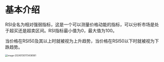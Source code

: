 # 基本介绍

RSI全名为相对强弱指标，这是一个可以测量价格动能的指标，可以分析市场是处于超买还是超卖区间。RSI指标最小值为0，最大值为100。

当价格在RSI50及其以上时就被视为上升趋势，当价格在RSI50以下时就被视为下跌趋势。

<img src="/Users/zhangxuan/Library/Application Support/typora-user-images/image-20240130173436561.png" alt="image-20240130173436561" style="zoom:50%;" />